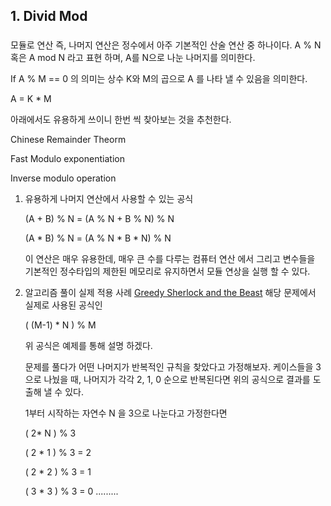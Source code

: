 ## 1. Divid Mod

### 

모듈로 연산 즉, 나머지 연산은 정수에서 아주 기본적인 산술 연산 중 하나이다. A % N 혹은 A mod N 라고 표현 하며,
A를 N으로 나눈 나머지를 의미한다. 


If A % M == 0 의 의미는 상수 K와 M의 곱으로 A 를 나타 낼 수 있음을 의미한다. 


A = K * M 

아래에서도 유용하게 쓰이니 한번 씩 찾아보는 것을 추천한다.

Chinese Remainder Theorm

Fast Modulo exponentiation

Inverse modulo operation

1. 유용하게 나머지 연산에서 사용할 수 있는 공식

    (A + B) % N = (A % N + B % N) % N
    
    (A * B) % N = (A % N * B * N) % N 
    
    이 연산은 매우 유용한데, 매우 큰 수를 다루는 컴퓨터 연산 에서 그리고 변수들을 기본적인 정수타입의 제한된 메모리로 유지하면서 모듈 연상을 실행
    할 수 있다.

2. 알고리즘 풀이 실제 적용 사례
   [Greedy Sherlock and the Beast](../HackerRank/Problem_Solving/Greedy/Sherlock_and_The_Beast.py) 해당 문제에서 실제로 
   사용된 공식인 
   
   ( (M-1) * N ) % M 
   
   위 공식은 예제를 통해 설명 하겠다. 
   
   문제를 풀다가 어떤 나머지가 반복적인 규칙을 찾았다고 가정해보자. 케이스들을 3으로 나눴을 때, 나머지가 각각 2, 1, 0 순으로
   반복된다면 위의 공식으로 결과를 도출해 낼 수 있다. 
   
   1부터 시작하는 자연수 N 을 3으로 나눈다고 가정한다면
   
   ( 2* N ) % 3
   
   ( 2 * 1 ) % 3 = 2
   
   ( 2 * 2 ) % 3 = 1
   
   ( 3 * 3 ) % 3 = 0
   .........
    

